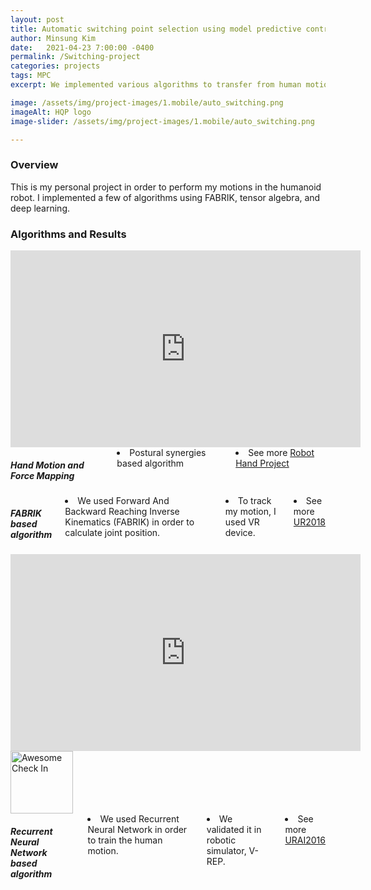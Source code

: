 ```yaml
---
layout: post
title: Automatic switching point selection using model predictive control scheme while parking maneuver 
author: Minsung Kim
date:   2021-04-23 7:00:00 -0400
permalink: /Switching-project
categories: projects
tags: MPC
excerpt: We implemented various algorithms to transfer from human motion to robot.  

image: /assets/img/project-images/1.mobile/auto_switching.png
imageAlt: HQP logo
image-slider: /assets/img/project-images/1.mobile/auto_switching.png

---
```

### Overview
This is my personal project in order to perform my motions in the humanoid robot. I implemented a few of algorithms using FABRIK, tensor algebra, and deep learning.

### Algorithms and Results
<div class="row projects-display">
	<div class="six columns">
        <div class="video-container">
            <iframe width="560" height="315" src="https://www.youtube.com/embed/QzGgV9KHaZI" frameborder="0" allowfullscreen></iframe>
        </div>
	</div>
	<div class="six columns">
		<h5> Hand Motion and Force Mapping</h5>
		<li> Postural synergies based algorithm  </li>
		<li> See more <a href="{{site.url}}/robothand-project"> Robot Hand Project</a> </li>
	</div>
</div>
<div class="row projects-display">
	<div class="six columns">
		<h5> FABRIK based algorithm</h5>
		<li> We used Forward And Backward Reaching Inverse Kinematics (FABRIK) in order to calculate joint position.  </li>
		<li> To track my motion, I used VR device.</li>
		<li> See more <a href="{{site.url}}/UR2018"> UR2018</a> </li>
	</div>
	<div class="six columns">
        <div class="video-container">
            <iframe width="560" height="315" src="https://www.youtube.com/embed/PfxoOjAHuBw" frameborder="0" allowfullscreen></iframe>
        </div>
	</div>
</div>
<div class="row projects-display">
	<div class="six columns">
		<div class="images">
			<img alt="Awesome Check In" height="100" src="{{ site.url }}/assets/img/project-images/7.imitation/rnn.png">
		</div>
	</div>
	<div class="six columns">
		<h5> Recurrent Neural Network based algorithm</h5>
		<li> We used Recurrent Neural Network in order to train the human motion.  </li>
		<li> We validated it in robotic simulator, V-REP. </li>
		<li> See more <a href="{{site.url}}/URAI2016"> URAI2016</a> </li> 
	</div>
</div>

